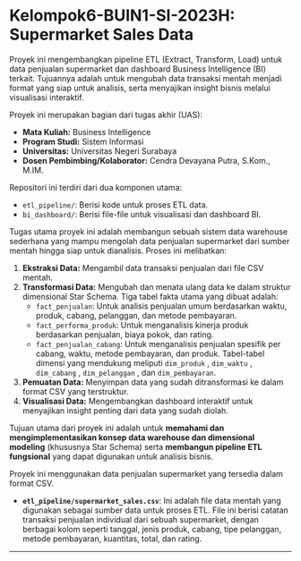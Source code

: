 # Kelompok6-BUIN1-SI-2023H: Supermarket Sales Data

Proyek ini mengembangkan pipeline ETL (Extract, Transform, Load) untuk data penjualan supermarket dan dashboard Business Intelligence (BI) terkait. Tujuannya adalah untuk mengubah data transaksi mentah menjadi format yang siap untuk analisis, serta menyajikan insight bisnis melalui visualisasi interaktif.


Proyek ini merupakan bagian dari tugas akhir (UAS):
-   **Mata Kuliah:** Business Intelligence
-   **Program Studi:** Sistem Informasi 
-   **Universitas:** Universitas Negeri Surabaya
-   **Dosen Pembimbing/Kolaborator:** Cendra Devayana Putra, S.Kom., M.IM.


Repositori ini terdiri dari dua komponen utama:

-   `etl_pipeline/`: Berisi kode untuk proses ETL data.
-   `bi_dashboard/`: Berisi file-file untuk visualisasi dan dashboard BI.


Tugas utama proyek ini adalah membangun sebuah sistem data warehouse sederhana yang mampu mengolah data penjualan supermarket dari sumber mentah hingga siap untuk dianalisis. Proses ini melibatkan:

1.  **Ekstraksi Data:** Mengambil data transaksi penjualan dari file CSV mentah.
2.  **Transformasi Data:** Mengubah dan menata ulang data ke dalam struktur dimensional Star Schema. Tiga tabel fakta utama yang dibuat adalah:
    * `fact_penjualan`: Untuk analisis penjualan umum berdasarkan waktu, produk, cabang, pelanggan, dan metode pembayaran. 
    * `fact_performa_produk`: Untuk menganalisis kinerja produk berdasarkan penjualan, biaya pokok, dan rating. 
    * `fact_penjualan_cabang`: Untuk menganalisis penjualan spesifik per cabang, waktu, metode pembayaran, dan produk. 
    Tabel-tabel dimensi yang mendukung meliputi `dim_produk` , `dim_waktu` , `dim_cabang` , `dim_pelanggan` , dan `dim_pembayaran`.
3.  **Pemuatan Data:** Menyimpan data yang sudah ditransformasi ke dalam format CSV yang terstruktur.
4.  **Visualisasi Data:** Mengembangkan dashboard interaktif untuk menyajikan insight penting dari data yang sudah diolah.

Tujuan utama dari proyek ini adalah untuk **memahami dan mengimplementasikan konsep data warehouse dan dimensional modeling** (khususnya Star Schema) serta **membangun pipeline ETL fungsional** yang dapat digunakan untuk analisis bisnis.


Proyek ini menggunakan data penjualan supermarket yang tersedia dalam format CSV.

-   **`etl_pipeline/supermarket_sales.csv`**: Ini adalah file data mentah yang digunakan sebagai sumber data untuk proses ETL. File ini berisi catatan transaksi penjualan individual dari sebuah supermarket, dengan berbagai kolom seperti tanggal, jenis produk, cabang, tipe pelanggan, metode pembayaran, kuantitas, total, dan rating.

---
